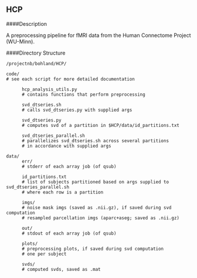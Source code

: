 ## HCP

####Description

A preprocessing pipeline for fMRI data from the Human Connectome Project (WU-Minn). 

####Directory Structure  

    /projectnb/bohland/HCP/
    
	code/
	# see each script for more detailed documentation 
	
	      hcp_analysis_utils.py 
	      # contains functions that perform preprocessing
	      
	      svd_dtseries.sh 
	      # calls svd_dtseries.py with supplied args

	      svd_dtseries.py 
	      # computes svd of a partition in $HCP/data/id_partitions.txt

	      svd_dtseries_parallel.sh 
	      # parallelizes svd_dtseries.sh across several partitions
	      # in accordance with supplied args 

	data/ 
	      err/
	      # stderr of each array job (of qsub) 
	      
	      id_partitions.txt
	      # list of subjects partitioned based on args supplied to svd_dtseries_parallel.sh
	      # where each row is a partition

	      imgs/
	      # noise mask imgs (saved as .nii.gz), if saved during svd computation
	      # resampled parcellation imgs (aparc+aseg; saved as .nii.gz) 

	      out/
	      # stdout of each array job (of qsub) 

	      plots/ 
	      # preprocessing plots, if saved during svd computation
	      # one per subject 

	      svds/
	      # computed svds, saved as .mat


